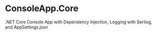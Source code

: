 # ConsoleApp.Core
 .NET Core Console App with Dependency Injection, Logging with Serilog, and AppSettings.json
